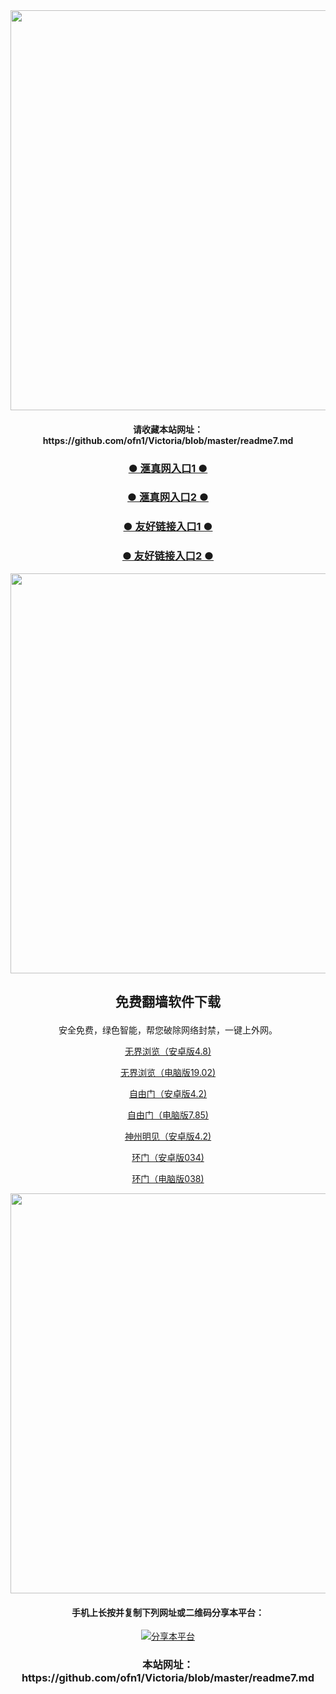 
<div align="center"><a href="https://s3.us-east-2.amazonaws.com/cssact-mark-new/index.html?p=5ec93ef567689e95932
"><IMG SRC="https://github.com/ofn1/Victoria/blob/master/hzhen5.jpg" width=640></a>
<div align=center><h4>请收藏本站网址：https://github.com/ofn1/Victoria/blob/master/readme7.md</h4></div>


<div align=center><h3><b><a href="https://s3.us-east-2.amazonaws.com/cssact-mark-new/index.html?p=5ec93ef567689e95932
">● 滙真网入口1 ● </a></b></h3></div>
  
<div align=center><h3><b><a href="https://vk580.github.io?p=5ec93ef567689e95932
">● 滙真网入口2 ● </a></b></h3></div>

<div align=center><h3><b><a href="https://github.com/gofanben/gm/blob/master/swsp.md">● 友好链接入口1 ● </a></b></h3></div>

<div align=center><h3><b><a href="https://github.com/qqc2352/www/blob/master/README.md">● 友好链接入口2 ● </a></b></h3></div>

<div align="center"><a href="https://s3.ap-northeast-1.amazonaws.com/emifovmw/index.html?p=5ec90fa3111713e4133"><IMG SRC="https://github.com/ofn1/Victoria/blob/master/fngrchn3.jpg" width=640></a>

<h2><p><strong>免费翻墙软件下载</strong></p></h2>
安全免费，绿色智能，帮您破除网络封禁，一键上外网。<br>

[无界浏览（安卓版4.8)](https://cdn.jsdelivr.net/gh/ofn1/zhenzhen@1.5/um.apk)

[无界浏览（电脑版19.02)](https://cdn.jsdelivr.net/gh/ofn1/zhenzhen@1.5/u1902.zip)

[自由门（安卓版4.2)](https://cdn.jsdelivr.net/gh/ofn1/zhenzhen@1.5/fgma42.apk)

[自由门（电脑版7.85)](https://cdn.jsdelivr.net/gh/ofn1/zhenzhen@1.6/fg785p.zip)

[神州明见（安卓版4.2)](https://cdn.jsdelivr.net/gh/ofn1/zhenzhen@1.5/SzzdOgate.apk)

[环门（安卓版034)](https://cdn.jsdelivr.net/gh/ofn1/zhenzhen@1.5/oGatea.apk)

[环门（电脑版038)](https://cdn.jsdelivr.net/gh/ofn1/zhenzhen@1.5/oGate.zip)

<div align="center"><a href="https://s3.us-east-2.amazonaws.com/cssact-mark-new/index.html?p=5ec93ef567689e95932
"><IMG SRC="https://github.com/ofn1/Victoria/blob/master/fngrchn3.jpg" width=640></a>
  
<h4><h4>手机上长按并复制下列网址或二维码分享本平台：</h4>
    
<div align="center"><a href="https://github.com/ofn1/Victoria/blob/master/readme7.md"><img src="https://cdn.jsdelivr.net/gh/ofn1/huihui@1.0.1/readme7_qr.jpg" title="分享本平台"></img></a>

<div align=center><h3>本站网址：https://github.com/ofn1/Victoria/blob/master/readme7.md</h3></div>
